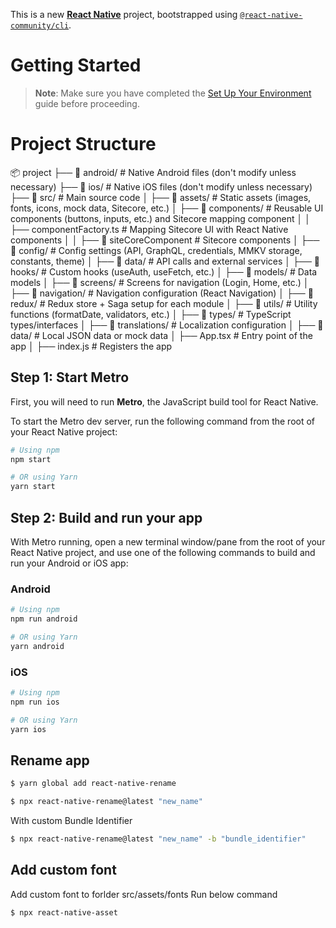 This is a new [**React Native**](https://reactnative.dev) project, bootstrapped using [`@react-native-community/cli`](https://github.com/react-native-community/cli).

# Getting Started

> **Note**: Make sure you have completed the [Set Up Your Environment](https://reactnative.dev/docs/set-up-your-environment) guide before proceeding.


# Project Structure
📦 project
├── 📂 android/               # Native Android files (don't modify unless necessary)
├── 📂 ios/                   # Native iOS files (don't modify unless necessary)
├── 📂 src/                   # Main source code
│   ├── 📂 assets/            # Static assets (images, fonts, icons, mock data, Sitecore, etc.)
│   ├── 📂 components/        # Reusable UI components (buttons, inputs, etc.) and Sitecore mapping component
│   │   ├── componentFactory.ts   # Mapping Sitecore UI with React Native components
│   │   ├── 📂 siteCoreComponent  # Sitecore components
│   ├── 📂 config/            # Config settings (API, GraphQL, credentials, MMKV storage, constants, theme)
│   ├── 📂 data/              # API calls and external services
│   ├── 📂 hooks/             # Custom hooks (useAuth, useFetch, etc.)
│   ├── 📂 models/            # Data models
│   ├── 📂 screens/           # Screens for navigation (Login, Home, etc.)
│   ├── 📂 navigation/        # Navigation configuration (React Navigation)
│   ├── 📂 redux/             # Redux store + Saga setup for each module
│   ├── 📂 utils/             # Utility functions (formatDate, validators, etc.)
│   ├── 📂 types/             # TypeScript types/interfaces
│   ├── 📂 translations/      # Localization configuration
│   ├── 📂 data/              # Local JSON data or mock data
│   ├── App.tsx              # Entry point of the app
│   ├── index.js             # Registers the app

## Step 1: Start Metro

First, you will need to run **Metro**, the JavaScript build tool for React Native.

To start the Metro dev server, run the following command from the root of your React Native project:

```sh
# Using npm
npm start

# OR using Yarn
yarn start
```

## Step 2: Build and run your app

With Metro running, open a new terminal window/pane from the root of your React Native project, and use one of the following commands to build and run your Android or iOS app:

### Android

```sh
# Using npm
npm run android

# OR using Yarn
yarn android
```

### iOS

```sh
# Using npm
npm run ios

# OR using Yarn
yarn ios
```

## Rename app
```sh
$ yarn global add react-native-rename
```
```sh
$ npx react-native-rename@latest "new_name"
```

With custom Bundle Identifier
```sh
$ npx react-native-rename@latest "new_name" -b "bundle_identifier"
```
## Add custom font 
Add custom font to forlder src/assets/fonts
Run below command
```sh
$ npx react-native-asset
```

